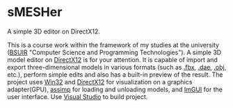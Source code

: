 # sMESHer
A simple 3D editor on DirectX12.

This is a course work within the framework of my
studies at the university ([BSUIR](https://www.bsuir.by/en/) "Computer Science and Programming Technologies"). A simple 3D model editor on [DirectX12](https://en.wikipedia.org/wiki/DirectX) is for your attention. It is capable of import and export three-dimensional models in various formats (such as [.fbx](https://en.wikipedia.org/wiki/FBX), [.dae](https://en.wikipedia.org/wiki/COLLADA), [.obj](https://ru.wikipedia.org/wiki/Obj), etc.), perform simple edits and also has a built-in preview of the result. The project uses [Win32](https://en.m.wikipedia.org/wiki/Windows_API#Major_Versions) and [DirectX12](https://en.wikipedia.org/wiki/DirectX) for visualization on a graphics adapter(GPU), [assimp](https://github.com/assimp/assimp) for loading and unloading models, and [ImGUI](https://github.com/ocornut/imgui) for the user interface. Use [Visual Studio](https://visualstudio.microsoft.com/ru/vs/) to build project.


